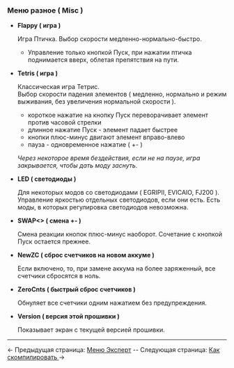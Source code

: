 ### Меню разное ( Misc )

 * __Flappy ( игра )__
 
   Игра Птичка. Выбор скорости медленно-нормально-быстро.  

    * Управление только кнопкой Пуск, при нажатии птичка поднимается вверх, облетая препятствия на пути.

 * __Tetris ( игра )__
   
   Классическая игра Тетрис.  
   Выбор скорости падения элементов ( медленно, нормально и режим выживания, без увеличения нормальной скорости ).
  
    * короткое нажатие на кнопку Пуск переворачивает элемент против часовой стрелки
    * длинное нажатие Пуск - элемент падает быстрее
    * кнопки плюс-минус двигают элемент вправо-влево
    * пауза - одновременное нажатие ( +- )

	*Через некоторое время бездействия, если не на паузе, игра закрывается, чтобы дать моду заснуть.*
    

 * __LED ( светодиоды )__
   
   Для некоторых модов со светодиодами ( EGRIPII, EVICAIO, FJ200 ).  
   Управление яркостью отдельных светодиодов, если они есть.
   Есть моды, в которых регулировка светодиодов невозможна.
  
 
 * __SWAP<> ( смена +- )__
   
   Смена реакции кнопок плюс-минус наоборот. Сочетание с кнопкой Пуск остается прежнее.
  
 
 * __NewZC ( сброс счетчиков на новом аккуме )__
   
   Если включено, то, при замене аккума на более заряженный, все счетчики сбросятся в ноль.

 
 * __ZeroCnts ( быстрый сброс счетчиков )__
   
   Обнуляет все счетчики одним нажатием без предупреждения.

 
 * __Version ( версия этой прошивки )__
   
   Показывает экран с текущей версией прошивки.

-----

← Предыдущая страница: [Меню Эксперт](expert_ru.md) --  Следующая страница: [Как скомпилировать ](howtobuild_ru.md)→